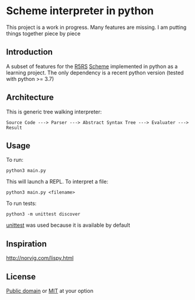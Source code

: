 # Scheme interpreter in python

This project is a work in progress. Many features are missing. I am putting
things together piece by piece

## Introduction
A subset of features for the
[R5RS](https://schemers.org/Documents/Standards/R5RS)
[Scheme](https://en.wikipedia.org/wiki/Scheme_(programming_language))
implemented in python as a learning project. The only dependency is a recent
python version (tested with python >= 3.7)

## Architecture
This is generic tree walking interpreter:<br>

```
Source Code ---> Parser ---> Abstract Syntax Tree ---> Evaluater ---> Result
```

## Usage
To run:
```
python3 main.py
```
This will launch a REPL. To interpret a file:
```
python3 main.py <filename>
```

To run tests:
```
python3 -m unittest discover
```
[unittest](https://docs.python.org/3/library/unittest.html) was used because it
is available by default

## Inspiration
http://norvig.com/lispy.html

## License
[Public domain](https://unlicense.org) or
[MIT](https://opensource.org/licenses/MIT) at your option
